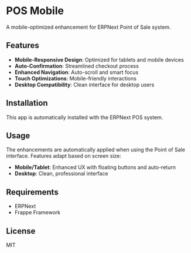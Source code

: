 # POS Mobile

A mobile-optimized enhancement for ERPNext Point of Sale system.

## Features

- **Mobile-Responsive Design**: Optimized for tablets and mobile devices
- **Auto-Confirmation**: Streamlined checkout process
- **Enhanced Navigation**: Auto-scroll and smart focus
- **Touch Optimizations**: Mobile-friendly interactions
- **Desktop Compatibility**: Clean interface for desktop users

## Installation

This app is automatically installed with the ERPNext POS system.

## Usage

The enhancements are automatically applied when using the Point of Sale interface. Features adapt based on screen size:

- **Mobile/Tablet**: Enhanced UX with floating buttons and auto-return
- **Desktop**: Clean, professional interface

## Requirements

- ERPNext
- Frappe Framework

## License

MIT